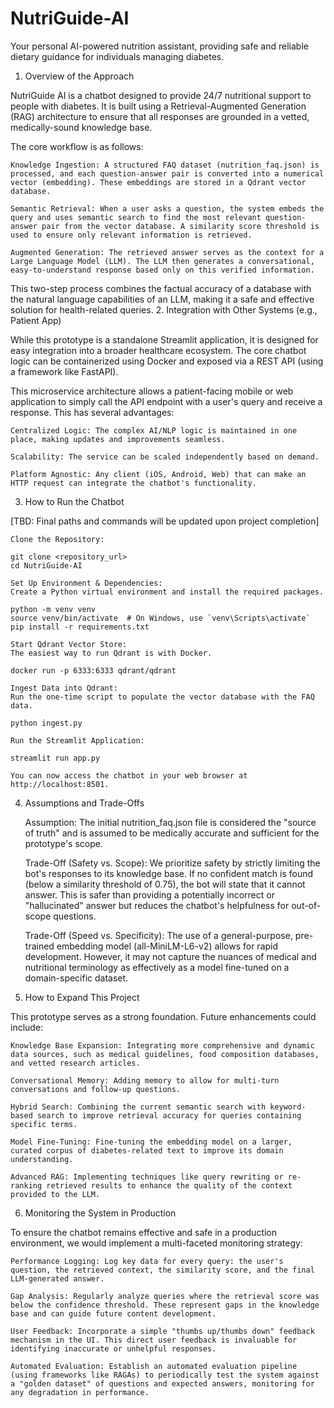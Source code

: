 # NutriGuide-AI

Your personal AI-powered nutrition assistant, providing safe and reliable dietary guidance for individuals managing diabetes.

1. Overview of the Approach

NutriGuide AI is a chatbot designed to provide 24/7 nutritional support to people with diabetes. It is built using a Retrieval-Augmented Generation (RAG) architecture to ensure that all responses are grounded in a vetted, medically-sound knowledge base.

The core workflow is as follows:

    Knowledge Ingestion: A structured FAQ dataset (nutrition_faq.json) is processed, and each question-answer pair is converted into a numerical vector (embedding). These embeddings are stored in a Qdrant vector database.

    Semantic Retrieval: When a user asks a question, the system embeds the query and uses semantic search to find the most relevant question-answer pair from the vector database. A similarity score threshold is used to ensure only relevant information is retrieved.

    Augmented Generation: The retrieved answer serves as the context for a Large Language Model (LLM). The LLM then generates a conversational, easy-to-understand response based only on this verified information.

This two-step process combines the factual accuracy of a database with the natural language capabilities of an LLM, making it a safe and effective solution for health-related queries.
2. Integration with Other Systems (e.g., Patient App)

While this prototype is a standalone Streamlit application, it is designed for easy integration into a broader healthcare ecosystem. The core chatbot logic can be containerized using Docker and exposed via a REST API (using a framework like FastAPI).

This microservice architecture allows a patient-facing mobile or web application to simply call the API endpoint with a user's query and receive a response. This has several advantages:

    Centralized Logic: The complex AI/NLP logic is maintained in one place, making updates and improvements seamless.

    Scalability: The service can be scaled independently based on demand.

    Platform Agnostic: Any client (iOS, Android, Web) that can make an HTTP request can integrate the chatbot's functionality.

3. How to Run the Chatbot

[TBD: Final paths and commands will be updated upon project completion]

    Clone the Repository:

    git clone <repository_url>
    cd NutriGuide-AI

    Set Up Environment & Dependencies:
    Create a Python virtual environment and install the required packages.

    python -m venv venv
    source venv/bin/activate  # On Windows, use `venv\Scripts\activate`
    pip install -r requirements.txt

    Start Qdrant Vector Store:
    The easiest way to run Qdrant is with Docker.

    docker run -p 6333:6333 qdrant/qdrant

    Ingest Data into Qdrant:
    Run the one-time script to populate the vector database with the FAQ data.

    python ingest.py

    Run the Streamlit Application:

    streamlit run app.py

    You can now access the chatbot in your web browser at http://localhost:8501.

4. Assumptions and Trade-Offs

    Assumption: The initial nutrition_faq.json file is considered the "source of truth" and is assumed to be medically accurate and sufficient for the prototype's scope.

    Trade-Off (Safety vs. Scope): We prioritize safety by strictly limiting the bot's responses to its knowledge base. If no confident match is found (below a similarity threshold of 0.75), the bot will state that it cannot answer. This is safer than providing a potentially incorrect or "hallucinated" answer but reduces the chatbot's helpfulness for out-of-scope questions.

    Trade-Off (Speed vs. Specificity): The use of a general-purpose, pre-trained embedding model (all-MiniLM-L6-v2) allows for rapid development. However, it may not capture the nuances of medical and nutritional terminology as effectively as a model fine-tuned on a domain-specific dataset.

5. How to Expand This Project

This prototype serves as a strong foundation. Future enhancements could include:

    Knowledge Base Expansion: Integrating more comprehensive and dynamic data sources, such as medical guidelines, food composition databases, and vetted research articles.

    Conversational Memory: Adding memory to allow for multi-turn conversations and follow-up questions.

    Hybrid Search: Combining the current semantic search with keyword-based search to improve retrieval accuracy for queries containing specific terms.

    Model Fine-Tuning: Fine-tuning the embedding model on a larger, curated corpus of diabetes-related text to improve its domain understanding.

    Advanced RAG: Implementing techniques like query rewriting or re-ranking retrieved results to enhance the quality of the context provided to the LLM.

6. Monitoring the System in Production

To ensure the chatbot remains effective and safe in a production environment, we would implement a multi-faceted monitoring strategy:

    Performance Logging: Log key data for every query: the user's question, the retrieved context, the similarity score, and the final LLM-generated answer.

    Gap Analysis: Regularly analyze queries where the retrieval score was below the confidence threshold. These represent gaps in the knowledge base and can guide future content development.

    User Feedback: Incorporate a simple "thumbs up/thumbs down" feedback mechanism in the UI. This direct user feedback is invaluable for identifying inaccurate or unhelpful responses.

    Automated Evaluation: Establish an automated evaluation pipeline (using frameworks like RAGAs) to periodically test the system against a "golden dataset" of questions and expected answers, monitoring for any degradation in performance.
